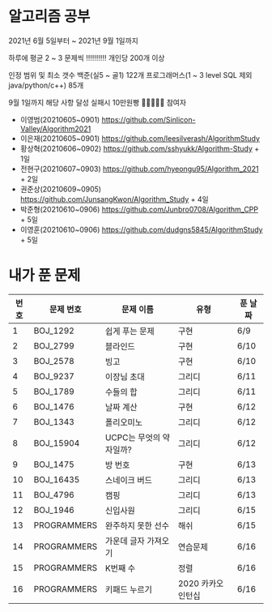 # 알고리즘 공부

2021년 6월 5일부터 ~ 2021년 9월 1일까지

하루에 평균 2 ~ 3 문제씩 :bangbang::bangbang::bangbang::bangbang::bangbang: 개인당 200개 이상

인정 범위 및 최소 갯수 백준(실5 ~ 골1) 122개
프로그래머스(1 ~ 3 level SQL 제외 java/python/c++) 85개

9월 1일까지 해당 사항 달성 실패시 10만원빵 :palms_up_together::palms_up_together::palms_up_together::palms_up_together::palms_up_together:
참여자
- 이영범(20210605~0901) https://github.com/Sinlicon-Valley/Algorithm2021
- 이은재(20210605~0901) https://github.com/leesilverash/AlgorithmStudy
- 황상혁(20210606~0902) https://github.com/sshyukk/Algorithm-Study + 1일
- 전현구(20210607~0903) https://github.com/hyeongu95/Algorithm_2021 + 2일
- 권준상(20210609~0905) https://github.com/JunsangKwon/Algorithm_Study + 4일
- 박준형(20210610~0906) https://github.com/Junbro0708/Algorithm_CPP + 5일
- 이영훈(20210610~0906) https://github.com/dudgns5845/AlgorithmStudy + 5일

# 내가 푼 문제

|번호|문제 번호|문제 이름|유형|푼 날짜|
|--|-----|--------|---|---|
|1|BOJ_1292|쉽게 푸는 문제|구현|6/9|
|2|BOJ_2799|블라인드|구현|6/10|
|3|BOJ_2578|빙고|구현|6/10|
|4|BOJ_9237|이장님 초대|그리디|6/11|
|5|BOJ_1789|수들의 합|그리디|6/11|
|6|BOJ_1476|날짜 계산|구현|6/12|
|7|BOJ_1343|폴리오미노|그리디|6/12|
|8|BOJ_15904|UCPC는 무엇의 약자일까?|그리디|6/12|
|9|BOJ_1475|방 번호|구현|6/13|
|10|BOJ_16435|스네이크 버드|그리디|6/13|
|11|BOJ_4796|캠핑|그리디|6/13|
|12|BOJ_1946|신입사원|그리디|6/15|
|13|PROGRAMMERS|완주하지 못한 선수|해쉬|6/15|
|14|PROGRAMMERS|가운데 글자 가져오기|연습문제|6/16|
|15|PROGRAMMERS|K번째 수|정렬|6/16|
|16|PROGRAMMERS|키패드 누르기|2020 카카오 인턴십|6/16|

